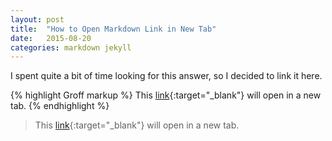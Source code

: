 ```yaml
---
layout: post
title:  "How to Open Markdown Link in New Tab"
date:   2015-08-20
categories: markdown jekyll
---
```

I spent quite a bit of time looking for this answer, so I decided to link it here.

{% highlight Groff markup %}
This [link](http://stackoverflow.com/a/4705645){:target="\_blank"} will open in a new tab.
{% endhighlight %}

> This [link](http://stackoverflow.com/a/4705645){:target="\_blank"} will open in a new tab.
